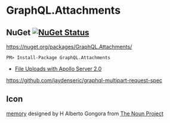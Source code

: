 # GraphQL.Attachments


## NuGet [![NuGet Status](http://img.shields.io/nuget/v/GraphQL.Attachments.svg?longCache=true&style=flat)](https://www.nuget.org/packages/GraphQL.Attachments/)

https://nuget.org/packages/GraphQL.Attachments/

    PM> Install-Package GraphQL.Attachments

 * [File Uploads with Apollo Server 2.0](https://blog.apollographql.com/file-uploads-with-apollo-server-2-0-5db2f3f60675)

https://github.com/jaydenseric/graphql-multipart-request-spec

## Icon

<a href="https://thenounproject.com/term/database/1631008/" target="_blank">memory</a> designed by H Alberto Gongora from [The Noun Project](https://thenounproject.com)